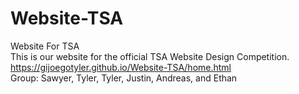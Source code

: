 # Website-TSA
Website For TSA                                                                                                                           
This is our website for the official TSA Website Design Competition.                                                                       
https://gijoegotyler.github.io/Website-TSA/home.html                                                                                       
Group: Sawyer, Tyler, Tyler, Justin, Andreas, and Ethan
